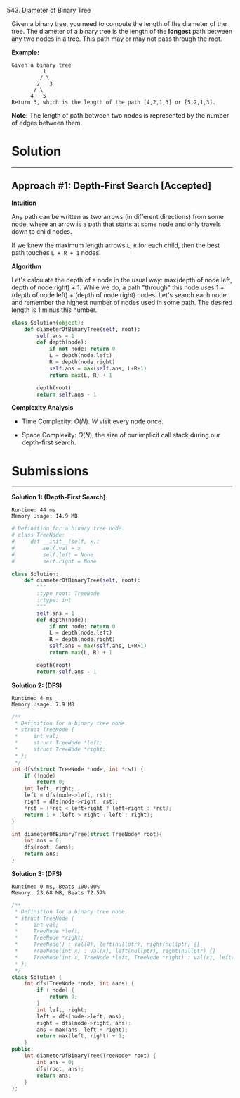 543. Diameter of Binary Tree

Given a binary tree, you need to compute the length of the diameter of the tree. The diameter of a binary tree is the length of the **longest** path between any two nodes in a tree. This path may or may not pass through the root.

**Example:**
```
Given a binary tree
          1
         / \
        2   3
       / \     
      4   5    
Return 3, which is the length of the path [4,2,1,3] or [5,2,1,3].
```

**Note:** The length of path between two nodes is represented by the number of edges between them.

# Solution
---
## Approach #1: Depth-First Search [Accepted]
**Intuition**

Any path can be written as two arrows (in different directions) from some node, where an arrow is a path that starts at some node and only travels down to child nodes.

If we knew the maximum length arrows `L`, `R` for each child, then the best path touches `L + R + 1` nodes.

**Algorithm**

Let's calculate the depth of a node in the usual way: max(depth of node.left, depth of node.right) + 1. While we do, a path "through" this node uses 1 + (depth of node.left) + (depth of node.right) nodes. Let's search each node and remember the highest number of nodes used in some path. The desired length is 1 minus this number.

```python
class Solution(object):
    def diameterOfBinaryTree(self, root):
        self.ans = 1
        def depth(node):
            if not node: return 0
            L = depth(node.left)
            R = depth(node.right)
            self.ans = max(self.ans, L+R+1)
            return max(L, R) + 1

        depth(root)
        return self.ans - 1
```

**Complexity Analysis**

* Time Complexity: $O(N)$. $W$ visit every node once.

* Space Complexity: $O(N)$, the size of our implicit call stack during our depth-first search.

# Submissions
---
**Solution 1: (Depth-First Search)**
```
Runtime: 44 ms
Memory Usage: 14.9 MB
```
```python
# Definition for a binary tree node.
# class TreeNode:
#     def __init__(self, x):
#         self.val = x
#         self.left = None
#         self.right = None

class Solution:
    def diameterOfBinaryTree(self, root):
        """
        :type root: TreeNode
        :rtype: int
        """
        self.ans = 1
        def depth(node):
            if not node: return 0
            L = depth(node.left)
            R = depth(node.right)
            self.ans = max(self.ans, L+R+1)
            return max(L, R) + 1

        depth(root)
        return self.ans - 1
```

**Solution 2: (DFS)**
```
Runtime: 4 ms
Memory Usage: 7.9 MB
```
```c
/**
 * Definition for a binary tree node.
 * struct TreeNode {
 *     int val;
 *     struct TreeNode *left;
 *     struct TreeNode *right;
 * };
 */
int dfs(struct TreeNode *node, int *rst) {
    if (!node)
        return 0;
    int left, right;
    left = dfs(node->left, rst);
    right = dfs(node->right, rst);
    *rst = (*rst < left+right ? left+right : *rst);
    return 1 + (left > right ? left : right);
}

int diameterOfBinaryTree(struct TreeNode* root){
    int ans = 0;
    dfs(root, &ans);
    return ans;
}
```

**Solution 3: (DFS)**
```
Runtime: 0 ms, Beats 100.00%
Memory: 23.68 MB, Beats 72.57%
```
```c++
/**
 * Definition for a binary tree node.
 * struct TreeNode {
 *     int val;
 *     TreeNode *left;
 *     TreeNode *right;
 *     TreeNode() : val(0), left(nullptr), right(nullptr) {}
 *     TreeNode(int x) : val(x), left(nullptr), right(nullptr) {}
 *     TreeNode(int x, TreeNode *left, TreeNode *right) : val(x), left(left), right(right) {}
 * };
 */
class Solution {
    int dfs(TreeNode *node, int &ans) {
        if (!node) {
            return 0;
        }
        int left, right;
        left = dfs(node->left, ans);
        right = dfs(node->right, ans);
        ans = max(ans, left + right);
        return max(left, right) + 1;
    }
public:
    int diameterOfBinaryTree(TreeNode* root) {
        int ans = 0;
        dfs(root, ans);
        return ans;
    }
};
```
